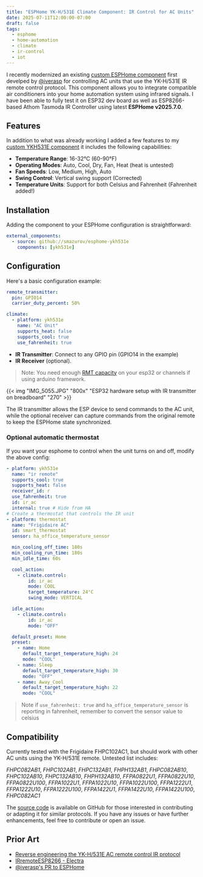 ```yaml
---
title: "ESPHome YK-H/531E Climate Component: IR Control for AC Units"
date: 2025-07-11T12:00:00-07:00
draft: false
tags:
  - esphome
  - home-automation
  - climate
  - ir-control
  - iot
---
```


I recently modernized an existing [custom ESPHome component][2] first develped by [@iverasp][3] for controlling AC units that use the YK-H/531E IR remote control protocol. This component allows you to integrate compatible air conditioners into your home automation system using infrared signals. I have been able to fully test it on ESP32 dev board as well as ESP8266-based Athom Tasmoda IR Controller using latest **ESPHome v2025.7.0**.

## Features

In addition to what was already working I added a few features to my [custom YKH531E component][1] it includes the following capabilities:

- **Temperature Range**: 16-32°C (60-90°F)
- **Operating Modes**: Auto, Cool, Dry, Fan, Heat (heat is untested)
- **Fan Speeds**: Low, Medium, High, Auto
- **Swing Control**: Vertical swing support (Corrected)
- **Temperature Units**: Support for both Celsius and Fahrenheit (Fahrenheit added!)

## Installation

Adding the component to your ESPHome configuration is straightforward:

```yaml
external_components:
  - source: github://smazurov/esphome-ykh531e
    components: [ykh531e]
```

## Configuration

Here's a basic configuration example:

```yaml
remote_transmitter:
  pin: GPIO14
  carrier_duty_percent: 50%

climate:
  - platform: ykh531e
    name: "AC Unit"
    supports_heat: false
    supports_cool: true
    use_fahrenheit: true
```

- **IR Transmitter**: Connect to any GPIO pin (GPIO14 in the example)
- **IR Receiver** (optional).

> Note: You need enough [RMT capacity][4] on your esp32 or channels if using arduino framework.

{{< img "IMG_5055.JPG" "800x" "ESP32 hardware setup with IR transmitter on breadboard" "270" >}}

The IR transmitter allows the ESP device to send commands to the AC unit, while the optional receiver can capture commands from the original remote to keep the ESPHome state synchronized.

### Optional automatic thermostat

If you want your esphome to control when the unit turns on and off, modify the above config:

```yaml
- platform: ykh531e
  name: "ir remote"
  supports_cool: true
  supports_heat: false
  receiver_id: r
  use_fahrenheit: true
  id: ir_ac
  internal: true # Hide from HA
# Create a thermostat that controls the IR unit
- platform: thermostat
  name: "Frigidaire AC"
  id: smart_thermostat
  sensor: ha_office_temperature_sensor

  min_cooling_off_time: 180s
  min_cooling_run_time: 180s
  min_idle_time: 60s

  cool_action:
    - climate.control:
        id: ir_ac
        mode: COOL
        target_temperature: 24°C
        swing_mode: VERTICAL

  idle_action:
    - climate.control:
        id: ir_ac
        mode: "OFF"

  default_preset: Home
  preset:
    - name: Home
      default_target_temperature_high: 24
      mode: "COOL"
    - name: Sleep
      default_target_temperature_high: 30
      mode: "OFF"
    - name: Away_Cool
      default_target_temperature_high: 22
      mode: "COOL"
```

> Note if `use_fahrenheit: true` and `ha_office_temperature_sensor` is reporting in fahrenheit, remember to convert the sensor value to celsius

## Compatibility

Currently tested with the Frigidaire FHPC102AC1, but should work with other AC units using the YK-H/531E remote. Untested list includes:

_FHPC082AB1_, _FHPC102AB1_, _FHPC132AB1_, _FHPH132AB1_, _FHPC082AB10_, _FHPC102AB10_, _FHPC132AB10_, _FHPH132AB10_, _FFPA0822U1_, _FFPA0822U10_, _FFPA0822U100_, _FFPA1022U1_, _FFPA1022U10_, _FFPA1022U100_, _FFPA1222U1_, _FFPA1222U10_, _FFPA1222U100_, _FFPA1422U1_, _FFPA1422U10_, _FFPA1422U100_, _FHPC082AC1_

The [source code][1] is available on GitHub for those interested in contributing or adapting it for similar protocols. If you have any issues or have further enhancements, feel free to contribute or open an issue.

## Prior Art

- [Reverse engineering the YK-H/531E AC remote control IR protocol][5]
- [IRremoteESP8266 - Electra][6]
- [@iverasp's PR to ESPHome][2]

[1]: https://github.com/smazurov/esphome-ykh531e "ESPHome YK-H/531E"
[2]: https://github.com/esphome/esphome/pull/6848
[3]: https://github.com/iverasp
[4]: https://esphome.io/components/remote_receiver.html#esp32-configuration-variables
[5]: https://blog.spans.fi/2024/04/16/reverse-engineering-the-yk-h531e-ac-remote-control-ir-protocol.html
[6]: https://github.com/crankyoldgit/IRremoteESP8266/blob/master/src/ir_Electra.h
